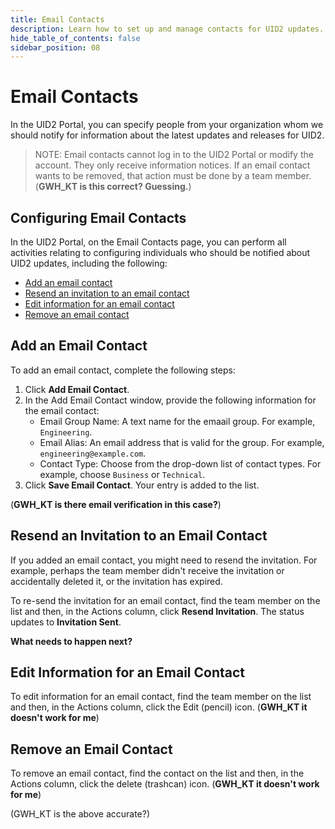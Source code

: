 ```yaml
---
title: Email Contacts
description: Learn how to set up and manage contacts for UID2 updates.
hide_table_of_contents: false
sidebar_position: 08
---
```


# Email Contacts

In the UID2 Portal, you can specify people from your organization whom we should notify for information about the latest updates and releases for UID2.

>NOTE: Email contacts cannot log in to the UID2 Portal or modify the account. They only receive information notices. If an email contact wants to be removed, that action must be done by a team member. (**GWH_KT is this correct? Guessing.**)

<!-- It includes the following:

- [Introduction](#introduction)
  - [Guiding Principles](#guiding-principles)
  - [Technical Design Principles](#technical-design-principles)
- [Elements of the UID2 Infrastructure](#elements-of-the-uid2-infrastructure)
  - [UID2 Identifier Types](#uid2-identifier-types)
  - [Components](#components)
  - [Participants](#participants)
  - [Workflows](#workflows)
- [Frequently Asked Questions (FAQs)](#faqs)
- [License](#license) -->

## Configuring Email Contacts

In the UID2 Portal, on the Email Contacts page, you can perform all activities relating to configuring individuals who should be notified about UID2 updates, including the following:

- [Add an email contact](#add-an-email-contact)
- [Resend an invitation to an email contact](#resend-an-invitation-to-an-email-contact)
- [Edit information for an email contact](#edit-information-for-an-email-contact)
- [Remove an email contact](#remove-an-email-contact)

## Add an Email Contact

To add an email contact, complete the following steps:

1. Click **Add Email Contact**.
2. In the Add Email Contact window, provide the following information for the email contact:
   - Email Group Name: A text name for the emaail group. For example, `Engineering`.
   - Email Alias: An email address that is valid for the group. For example, `engineering@example.com`.
   - Contact Type: Choose from the drop-down list of contact types. For example, choose `Business` or `Technical`.
3. Click **Save Email Contact**. Your entry is added to the list. 

(**GWH_KT is there email verification in this case?**)

## Resend an Invitation to an Email Contact

If you added an email contact, you might need to resend the invitation. For example, perhaps the team member didn't receive the invitation or accidentally deleted it, or the invitation has expired.

To re-send the invitation for an email contact, find the team member on the list and then, in the Actions column, click **Resend Invitation**. The status updates to **Invitation Sent**.

**What needs to happen next?**

## Edit Information for an Email Contact

To edit information for an email contact, find the team member on the list and then, in the Actions column, click the Edit (pencil) icon. (**GWH_KT it doesn't work for me**)

## Remove an Email Contact

To remove an email contact, find the contact on the list and then, in the Actions column, click the delete (trashcan) icon. (**GWH_KT it doesn't work for me**)

(GWH_KT is the above accurate?)
